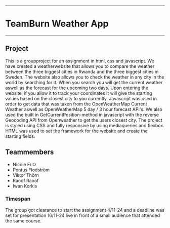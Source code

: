 ********************
# TeamBurn Weather App
********************
## Project

This is a groupproject for an assignment in html, css and javascript. We have created a weatherwebsite that allows you to compare the weather between the three biggest cities in Rwanda and the three biggest cities in Sweden.
The website also allows you to check the weather in any city in the world by searching for it. When you search you will get the current weather aswell as the forecast for the upcoming two days.
Upon entering the website, if you allow it to track your coordinates it will give the starting values based on the closest city to you currently.
Javascript was used in order to get data that was taken from the OpenWeatherMap Current Weather aswell as OpenWeatherMap 5 day / 3 hour forecast API's. We also used the built in GetCurrentPosition-method in javascript with the reverse Geocoding API from Openweather to get the users closest city.
The project is styled using CSS and fully responsive by using mediaqueries and flexbox.
HTML was used to set the framework for the website and create the starting fields.

## Teammembers
- Nicole Fritz
- Pontus Flodström
- Viktor Thörn
- Raoof Raoof
- Iwan Korkis

### Timespan
The group got clearance to start the assignment 4/11-24 and a deadline was set for presentation 16/11-24 live in front of a small audience that attended the same course.